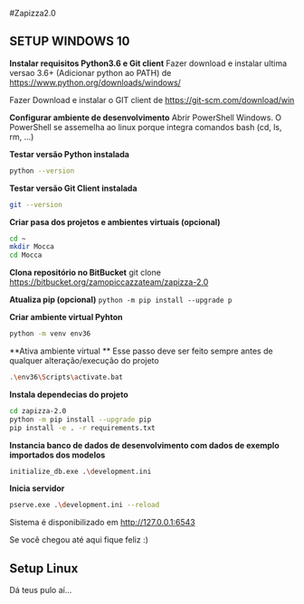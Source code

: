 #Zapizza2.0

SETUP WINDOWS 10
--

**Instalar requisitos Python3.6 e Git client**
Fazer download  e instalar ultima versao 3.6+ (Adicionar python ao PATH) de https://www.python.org/downloads/windows/

Fazer Download e instalar o GIT client de https://git-scm.com/download/win

**Configurar ambiente de desenvolvimento** 
Abrir PowerShell Windows. O PowerShell se assemelha ao linux porque integra comandos bash (cd, ls, rm, ...)

**Testar versão Python instalada**
```bash
python --version
```

**Testar versão Git Client instalada**
```bash
git --version
```

**Criar pasa dos projetos e ambientes virtuais (opcional)**
```bash
cd ~
mkdir Mocca
cd Mocca
```

**Clona repositório no BitBucket**
git clone https://bitbucket.org/zamopiccazzateam/zapizza-2.0

**Atualiza pip (opcional)**
`python -m pip install --upgrade p`

**Criar ambiente virtual Pyhton**
```bash
python -m venv env36
```

**Ativa ambiente virtual **
Esse passo deve ser feito sempre antes de qualquer alteração/execução do projeto
```bash
.\env36\Scripts\activate.bat
```

**Instala dependecias do projeto**
```bash
cd zapizza-2.0
python -m pip install --upgrade pip
pip install -e . -r requirements.txt
```

**Instancia banco de dados de desenvolvimento com dados de exemplo importados dos modelos**
```bash
initialize_db.exe .\development.ini
```

**Inicia servidor**
```bash
pserve.exe .\development.ini --reload
```

Sistema é disponibilizado em http://127.0.0.1:6543

Se você chegou até aqui fique feliz :)


Setup Linux
-----------------

Dá teus pulo aí...

